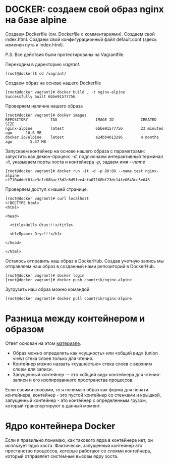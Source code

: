 # DOCKER: создаем свой образ nginx на базе alpine

Создаем Dockerfile (см. Dockerfile с комментариями).
Создаем свой index.html.
Создаем свой конфигурационный файл default.conf (здесь изменен путь к index.html).

P.S. Все действия были протестированы на Vagrantfile.

Переходим в директорию *vagrant*.

	[root@docker]$ cd /vagrant/

Создаем образ на основе нашего Dockerfile

	[root@docker vagrant]# docker build . -t nginx-alpine
	Successfully built 6bbe91577756

Проверяем наличие нашего образа

	[root@docker vagrant]# docker images
	REPOSITORY          TAG                 IMAGE ID            CREATED             SIZE
	nginx-alpine        latest              6bbe91577756        23 minutes ago      10.6 MB
	docker.io/alpine    latest              a24bb4013296        4 months ago        5.57 MB

Запускаем контейнер на основе нашего образа с параметрами: запустить как демон-процесс *-d*, подлкючаем интерактивный терминал *-it*, указываем порты хоста и контейнера *-p*, задаем имя *--name*

	[root@docker vagrant]# docker run -it -d -p 80:80 --name test nginx-alpine
	cf7104dddf01ae3c1e88bacf3d2e6d5fee4cfa07168bf23dc14fe0643ce3e043

Проверяем доступ к нашей странице.

	[root@docker vagrant]# curl localhost
	<!DOCTYPE html>
	<html>

	<head>

	  <title>Hello Otus!!!</title>
	  
	  <h1>Привет Отус!!!</h1>

	</head>

	</html>

Осталось отправить наш образ в DockerHub.
Создав учетную запись мы отправляем наш образ в созданный нами репозиторий в DockerHub.
	
	[root@docker vagrant]# docker login
	[root@docker vagrant]# docker push countrik/nginx-alpine
	
Зугрузить наш образ можно командой
	
	[root@docker vagrant]# docker pull countrik/nginx-alpine

# Разница между контейнером и образом

Ответ основан на этом [материале](https://habr.com/ru/post/272145/).

+ Образ можно определить как «сущность» или «общий вид» (union view) стека слоев только для чтения.
+ Контейнер можно назвать «сущностью» стека слоев с верхним слоем для записи.
+ Запущенный контейнер — это «общий вид» контейнера для чтения-записи и его изолированного пространства процессов.

Если своими словами, то я понимаю образ как форма для печати контейнера, контейнер - это пустой контейнер со стенками и крышкой, запущенный контейнер - это контейнер с определенным грузом, который транспортируют в данный момент.

# Ядро контейнера Docker

Если я правильно понимаю, как такового ядра в контейнере нет, он испльзует ядро хоста. Фактически, запущенный контейнер это простанство процессов, которые работают со слоями контейнера, который отправляет системные вызовы ядру хоста.

